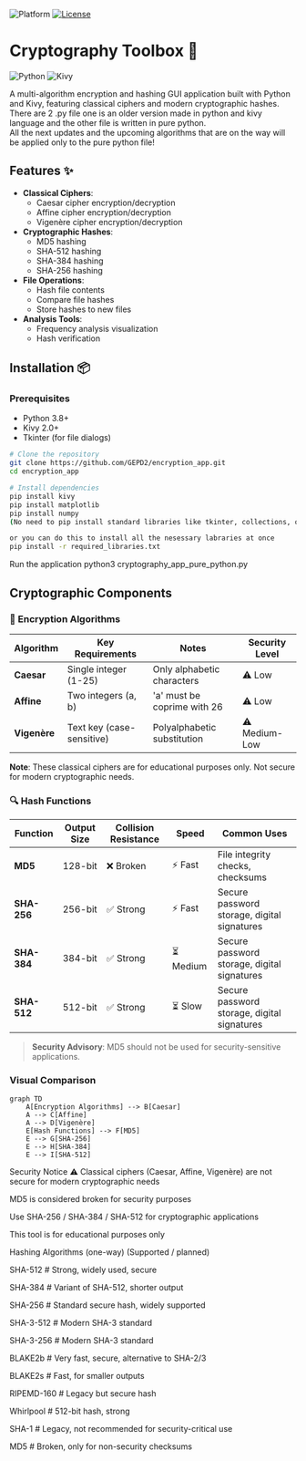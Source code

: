 ![Platform](https://img.shields.io/badge/Platform-Linux-lightgrey)
[![License](https://img.shields.io/badge/License-MIT-yellow.svg)](LICENSE)
# Cryptography Toolbox 🔐

![Python](https://img.shields.io/badge/Python-3.8+-blue)
![Kivy](https://img.shields.io/badge/Kivy-2.0+-green)

A multi-algorithm encryption and hashing GUI application built with Python and Kivy, featuring classical ciphers and modern cryptographic hashes.  
There are 2 .py file one is an older version made in python and kivy language and the other file is written in pure python.  
All the next updates and the upcoming algorithms that are on the way will be applied only to the pure python file!

## Features ✨

- **Classical Ciphers**:
  - Caesar cipher encryption/decryption
  - Affine cipher encryption/decryption
  - Vigenère cipher encryption/decryption
- **Cryptographic Hashes**:
  - MD5 hashing
  - SHA-512 hashing
  - SHA-384 hashing
  - SHA-256 hashing
- **File Operations**:
  - Hash file contents
  - Compare file hashes
  - Store hashes to new files
- **Analysis Tools**:
  - Frequency analysis visualization
  - Hash verification

## Installation 📦

### Prerequisites
- Python 3.8+
- Kivy 2.0+
- Tkinter (for file dialogs)

```bash
# Clone the repository
git clone https://github.com/GEPD2/encryption_app.git
cd encryption_app

# Install dependencies
pip install kivy
pip install matplotlib
pip install numpy
(No need to pip install standard libraries like tkinter, collections, or hashlib — they’re already included with Python.)

or you can do this to install all the nesessary labraries at once
pip install -r required_libraries.txt
```
Run the application
python3 cryptography_app_pure_python.py

## Cryptographic Components

### 🔐 Encryption Algorithms

| Algorithm   | Key Requirements             | Notes                          | Security Level |
|-------------|------------------------------|--------------------------------|----------------|
| **Caesar**  | Single integer (1-25)        | Only alphabetic characters     | ⚠️ Low         |
| **Affine**  | Two integers (a, b)          | 'a' must be coprime with 26    | ⚠️ Low         |
| **Vigenère**| Text key (case-sensitive)    | Polyalphabetic substitution    | ⚠️ Medium-Low  |

**Note**: These classical ciphers are for educational purposes only. Not secure for modern cryptographic needs.

### 🔍 Hash Functions

| Function    | Output Size | Collision Resistance | Speed | Common Uses |
|-------------|-------------|----------------------|-------|-------------|
| **MD5**     | 128-bit     | ❌ Broken            | ⚡ Fast | File integrity checks, checksums |
| **SHA-256** | 256-bit     | ✅ Strong            | ⚡ Fast | Secure password storage, digital signatures |
| **SHA-384** | 384-bit     | ✅ Strong            | ⏳ Medium | Secure password storage, digital signatures |
| **SHA-512** | 512-bit     | ✅ Strong            | ⏳ Slow | Secure password storage, digital signatures |

> **Security Advisory**: MD5 should not be used for security-sensitive applications.

### Visual Comparison

```mermaid
graph TD
    A[Encryption Algorithms] --> B[Caesar]
    A --> C[Affine]
    A --> D[Vigenère]
    E[Hash Functions] --> F[MD5]
    E --> G[SHA-256]
    E --> H[SHA-384]
    E --> I[SHA-512]
```
Security Notice ⚠️
Classical ciphers (Caesar, Affine, Vigenère) are not secure for modern cryptographic needs

MD5 is considered broken for security purposes

Use SHA-256 / SHA-384 / SHA-512 for cryptographic applications

This tool is for educational purposes only

Hashing Algorithms (one-way)
(Supported / planned)

SHA-512 # Strong, widely used, secure

SHA-384 # Variant of SHA-512, shorter output

SHA-256 # Standard secure hash, widely supported

SHA-3-512 # Modern SHA-3 standard

SHA-3-256 # Modern SHA-3 standard

BLAKE2b # Very fast, secure, alternative to SHA-2/3

BLAKE2s # Fast, for smaller outputs

RIPEMD-160 # Legacy but secure hash

Whirlpool # 512-bit hash, strong

SHA-1 # Legacy, not recommended for security-critical use

MD5 # Broken, only for non-security checksums
